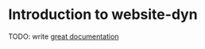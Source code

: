 # Introduction to website-dyn

TODO: write [great documentation](http://jacobian.org/writing/what-to-write/)
